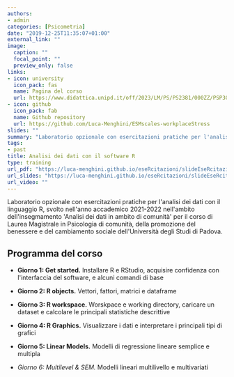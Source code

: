 ```yaml
---
authors:
- admin
categories: [Psicometria]
date: "2019-12-25T11:35:07+01:00"
external_link: ""
image:
  caption: ""
  focal_point: ""
  preview_only: false
links:
- icon: university
  icon_pack: fas
  name: Pagina del corso
  url: https://www.didattica.unipd.it/off/2023/LM/PS/PS2381/000ZZ/PSP3050667/N0
- icon: github
  icon_pack: fab
  name: Github repository
  url: https://github.com/Luca-Menghini/ESMscales-workplaceStress
slides: ""
summary: "Laboratorio opzionale con esercitazioni pratiche per l'analisi dei dati con il linguaggio R, svolto nell'anno accademico 2021-2022 nell'ambito dell'insegmamento 'Analisi dei dati in ambito di comunità' per il corso di Laurea Magistrale in Psicologia di comunità, della promozione del benessere e del cambiamento sociale dell'Università degli Studi di Padova"
tags:
- past
title: Analisi dei dati con il software R
type: training
url_pdf: "https://luca-menghini.github.io/eseRcitazioni/slideEseRcitazioni.pdf"
url_slides: "https://luca-menghini.github.io/eseRcitazioni/slideEseRcitazioni.pdf"
url_video: ""
---
```


Laboratorio opzionale con esercitazioni pratiche per l'analisi dei dati con il linguaggio R, svolto nell'anno accademico 2021-2022 nell'ambito dell'insegmamento 'Analisi dei dati in ambito di comunità' per il corso di Laurea Magistrale in Psicologia di comunità, della promozione del benessere e del cambiamento sociale dell'Università degli Studi di Padova.

## Programma del corso

- **Giorno 1: Get started.** Installare R e RStudio, acquisire confidenza con l'interfaccia del software, e alcuni comandi di base

- **Giorno 2: R objects.** Vettori, fattori, matrici e dataframe

- **Giorno 3: R workspace.** Worskpace e working directory, caricare un dataset e calcolare le principali statistiche descrittive

- **Giorno 4: R Graphics.** Visualizzare i dati e interpretare i principali tipi di grafici

- **Giorno 5: Linear Models.** Modelli di regressione lineare semplice e multipla

- **Giorno 6: Multilevel & SEM*.* Modelli lineari multilivello e multivariati